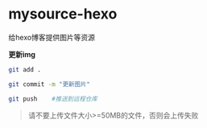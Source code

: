 # mysource-hexo
给hexo博客提供图片等资源


**更新img**

```bash
git add .

git commit -m "更新图片"

git push	#推送到远程仓库
```

>请不要上传文件大小>=50MB的文件，否则会上传失败
